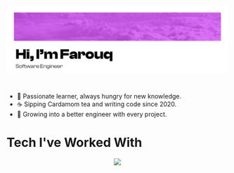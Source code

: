 <img src = "https://github.com/far0uq/far0uq/blob/main/github_header.png">

#

- 💪 Passionate learner, always hungry for new knowledge.
- ☕ Sipping Cardamom tea and writing code since 2020.
- 🌱 Growing into a better engineer with every project.

# Tech I've Worked With
<p align="center">
  <a href="https://skillicons.dev">
    <img src="https://skillicons.dev/icons?i=figma,sass,bootstrap,javascript,react,svelte,nodejs,express,python,django,flask,mongodb,mysql,postman,docker,aws,kubernetes,github,netlify,vercel&perline=7" />
  </a>
</p>

